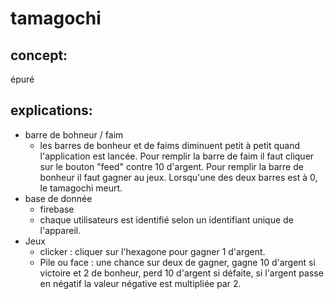 # tamagochi


## concept:

épuré


## explications:

- barre de bohneur / faim
  - les barres de bonheur et de faims diminuent petit à petit quand l'application est lancée.
  Pour remplir la barre de faim il faut cliquer sur le bouton "feed" contre 10 d'argent.
  Pour remplir la barre de bonheur il faut gagner au jeux.
  Lorsqu'une des deux barres est à 0, le tamagochi meurt.
- base de donnée
  - firebase
  - chaque utilisateurs est identifié selon un identifiant unique de l'appareil.
- Jeux
  - clicker : cliquer sur l'hexagone pour gagner 1 d'argent.
  - Pile ou face : une chance sur deux de gagner, gagne 10 d'argent si victoire et 2 de bonheur, perd 10 d'argent si défaite, si l'argent passe en négatif la valeur négative est multipliée par 2.
